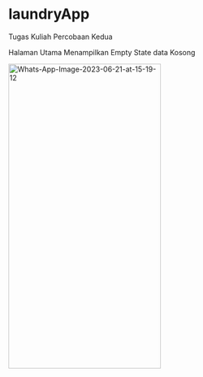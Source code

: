 # laundryApp
 Tugas Kuliah Percobaan Kedua

Halaman Utama Menampilkan Empty State data Kosong

<img src="https://i.ibb.co/RhPyQ8Y/Whats-App-Image-2023-06-21-at-15-19-12.jpg" alt="Whats-App-Image-2023-06-21-at-15-19-12" border="0" width="300" height="600"/>
